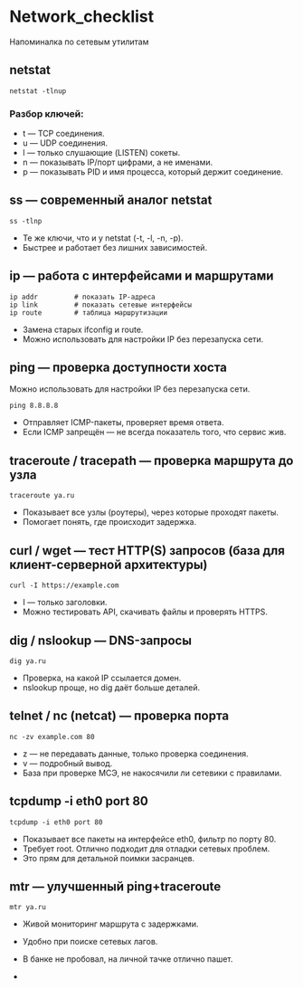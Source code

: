 # Network_checklist
Напоминалка по сетевым утилитам

## netstat
```
netstat -tlnup
```
### Разбор ключей:
- t — TCP соединения.
- u — UDP соединения.
- l — только слушающие (LISTEN) сокеты.
- n — показывать IP/порт цифрами, а не именами.
- p — показывать PID и имя процесса, который держит соединение.

## ss — современный аналог netstat
```
ss -tlnp
```
- Те же ключи, что и у netstat (-t, -l, -n, -p).
- Быстрее и работает без лишних зависимостей.

## ip — работа с интерфейсами и маршрутами

```
ip addr         # показать IP-адреса
ip link         # показать сетевые интерфейсы
ip route        # таблица маршрутизации
```

- Замена старых ifconfig и route.
- Можно использовать для настройки IP без перезапуска сети.

## ping — проверка доступности хоста
Можно использовать для настройки IP без перезапуска сети.
```
ping 8.8.8.8
```
- Отправляет ICMP-пакеты, проверяет время ответа.
- Если ICMP запрещён — не всегда показатель того, что сервис жив.

## traceroute / tracepath — проверка маршрута до узла
```
traceroute ya.ru
```
- Показывает все узлы (роутеры), через которые проходят пакеты.
- Помогает понять, где происходит задержка.


## curl / wget — тест HTTP(S) запросов (база для клиент-серверной архитектуры)

```
curl -I https://example.com
```
- I — только заголовки.
- Можно тестировать API, скачивать файлы и проверять HTTPS.

## dig / nslookup — DNS-запросы
```
dig ya.ru
```
- Проверка, на какой IP ссылается домен.
- nslookup проще, но dig даёт больше деталей.

## telnet / nc (netcat) — проверка порта
```
nc -zv example.com 80
```
- z — не передавать данные, только проверка соединения.
- v — подробный вывод.
- База при проверке МСЭ, не накосячили ли сетевики с правилами.

## tcpdump -i eth0 port 80
```
tcpdump -i eth0 port 80
```
- Показывает все пакеты на интерфейсе eth0, фильтр по порту 80.
- Требует root. Отлично подходит для отладки сетевых проблем.
- Это прям для детальной поимки засранцев.

## mtr — улучшенный ping+traceroute
```
mtr ya.ru
```
- Живой мониторинг маршрута с задержками.
- Удобно при поиске сетевых лагов.
- В банке не пробовал, на личной тачке отлично пашет.

- 
